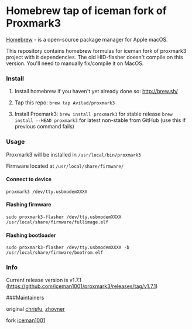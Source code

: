 Homebrew tap of iceman fork of Proxmark3
========================================

[Homebrew](http://brew.sh) - is a open-source package manager for Apple macOS.

This repository contains homebrew formulas for iceman fork of proxmark3 project with it dependencies.
The old HID-flasher doesn't compile on this version. You'll need to manually fix/compile it on MacOS.

### Install

1. Install homebrew if you haven't yet already done so: http://brew.sh/

2. Tap this repo: `brew tap Avilad/proxmark3`

3. Install Proxmark3:
    `brew install proxmark3` for stable release
	`brew install --HEAD proxmark3` for latest non-stable from GitHub (use this if previous command fails)


### Usage

Proxmark3 will be installed in `/usr/local/bin/proxmark3`  

Firmware located at `/usr/local/share/firmware/`  


#### Connect to device
`proxmark3 /dev/tty.usbmodemXXXX`


#### Flashing firmware  
`sudo proxmark3-flasher /dev/tty.usbmodemXXXX /usr/local/share/firmware/fullimage.elf`  


#### Flashing bootloader  
`sudo proxmark3-flasher /dev/tty.usbmodemXXXX -b /usr/local/share/firmware/bootrom.elf`  


### Info

Current release version is v1.7.1 (https://github.com/iceman1001/proxmark3/releases/tag/v1.7.1)


###Maintainers

original [chrisfu](https://github.com/chrisfu/homebrew-tap), [zhovner](https://github.com/zhovner)

fork [iceman1001](https://github.com/iceman1001/homebrew-proxmark3)
